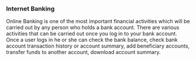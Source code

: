 ### Internet Banking

Online Banking is one of the most important financial activities which will be carried out by any person who holds a bank account. There are various activities that can be carried out once you log in to your bank account. Once a user logs in he or she can check the bank balance, check bank account transaction history or account summary, add beneficiary accounts, transfer funds to another account, download account summary.